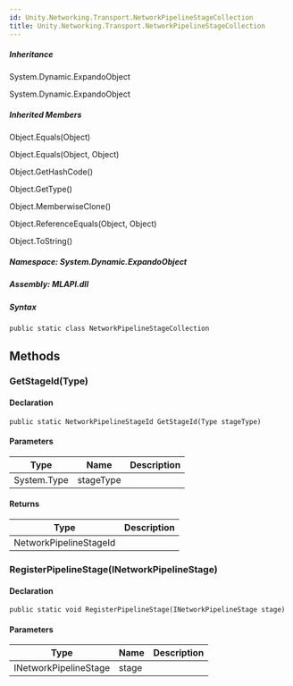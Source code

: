 ```yaml
---  
id: Unity.Networking.Transport.NetworkPipelineStageCollection  
title: Unity.Networking.Transport.NetworkPipelineStageCollection  
---
```


<div class="markdown level0 summary">

</div>

<div class="markdown level0 conceptual">

</div>

<div class="inheritance">

##### Inheritance

<div class="level0">

System.Dynamic.ExpandoObject

</div>

<div class="level1">

System.Dynamic.ExpandoObject

</div>

</div>

<div class="inheritedMembers">

##### Inherited Members

<div>

Object.Equals(Object)

</div>

<div>

Object.Equals(Object, Object)

</div>

<div>

Object.GetHashCode()

</div>

<div>

Object.GetType()

</div>

<div>

Object.MemberwiseClone()

</div>

<div>

Object.ReferenceEquals(Object, Object)

</div>

<div>

Object.ToString()

</div>

</div>

##### **Namespace**: System.Dynamic.ExpandoObject

##### **Assembly**: MLAPI.dll

##### Syntax

    public static class NetworkPipelineStageCollection

## Methods 

### GetStageId(Type)

<div class="markdown level1 summary">

</div>

<div class="markdown level1 conceptual">

</div>

#### Declaration

    public static NetworkPipelineStageId GetStageId(Type stageType)

#### Parameters

| Type        | Name      | Description |
|-------------|-----------|-------------|
| System.Type | stageType |             |

#### Returns

| Type                   | Description |
|------------------------|-------------|
| NetworkPipelineStageId |             |

### RegisterPipelineStage(INetworkPipelineStage)

<div class="markdown level1 summary">

</div>

<div class="markdown level1 conceptual">

</div>

#### Declaration

    public static void RegisterPipelineStage(INetworkPipelineStage stage)

#### Parameters

| Type                  | Name  | Description |
|-----------------------|-------|-------------|
| INetworkPipelineStage | stage |             |
